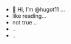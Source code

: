 - 👋 Hi, I’m @hugot11 ...
- like reading...
- not true ..
- ..
- ..
<!---
hugot11/hugot11 is a ✨ special ✨ repository because its `README.md` (this file) appears on your GitHub profile.
You can click the Preview link to take a look at your changes.
--->
